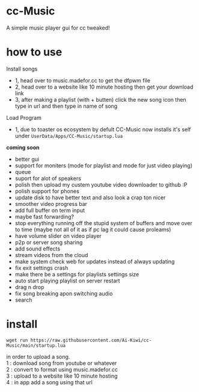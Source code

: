 # cc-Music
A simple music player gui for cc tweaked!
  
# how to use  
Install songs   
 - 1, head over to music.madefor.cc to get the dfpwm file  
 - 2, head over to a website like 10 minute hosting then get your download link  
 - 3, after making a playlist (with + butten) click the new song icon then type in url and then type in name of song   

Load Program  
 - 1, due to toaster os ecosystem by defult CC-Music now installs it's self under `UserData/Apps/CC-Music/startup.lua`  
    
**coming soon**
 - better gui
 - support for moniters (mode for playlist and mode for just video playing)
 - queue
 - suport for alot of speakers
 - polish then upload my custem youtube video downloader to github :P
 - polish support for phones
 - update disk to have better text and also look a crap ton nicer
 - smoother video progress bar
 - add full buffer on term input
 - maybe fast forwarding?
 - stop everything running off the stupid system of buffers and move over to time (maybe not all of it as if pc lag it could cause proleams)
 - have volume slider on video player
 - p2p or server song sharing
 - add sound effects
 - stream videos from the cloud
 - make system check web for updates instead of always updating
 - fix exit settings crash
 - make there be a settings for playlists settings size
 - auto start playing playlist on server restart
 - drag n drop
 - fix song breaking apon switching audio
 - search


# install

```
wget run https://raw.githubusercontent.com/Ai-Kiwi/cc-Music/main/startup.lua
```    
in order to upload a song.  
 1 : download song from youtube or whatever  
 2 : convert to format using music.madefor.cc  
 3 : upload to a website like 10 minute hosting  
 4 : in app add a song using that url  
